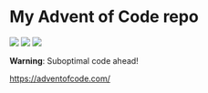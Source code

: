 # My Advent of Code repo

![](https://img.shields.io/badge/day%20📅-15-blue) ![](https://img.shields.io/badge/stars%20⭐-10-yellow) ![](https://img.shields.io/badge/days%20completed-5-red)

**Warning**: Suboptimal code ahead!

https://adventofcode.com/
